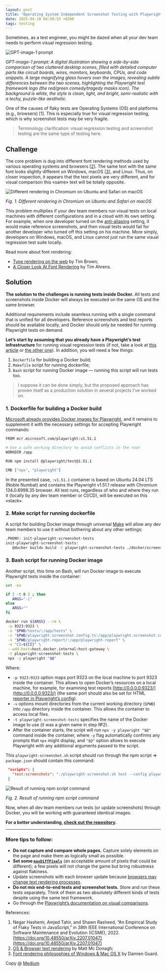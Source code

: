 ```yaml
---
layout: post
title: "Operating System Independent Screenshot Testing with Playwright and Docker"
date: 2025-04-10 04:58:53 +0200
tags: testing
---
```


Sometimes, as a test engineer, you might be dazed when all your dev team needs to perform visual regression testing.

![GPT-image-1 prompt](/assets/2025-04-10/00-cover.jpg)

_GPT-image-1 prompt: A digital illustration showing a side-by-side comparison of two cluttered desktop scenes, filled with detailed computer parts like circuit boards, wires, monitors, keyboards, CPUs, and code snippets. A large magnifying glass hovers over the images, revealing subtle differences between the two scenes, highlighting the Playwright test framework logo (the red/green comedy/tragedy masks icon). The background is white, the style is clean, light, and bright, semi-realistic with a techy, puzzle-like aesthetic._

One of the causes of flaky tests are Operating Systems (OS) and platforms (e.g., browsers) [1]. This is especially true for visual regression testing, which is why screenshot tests may be very fragile.

> Terminology clarification: visual regression testing and screenshot testing are the same type of testing here.

## Challenge

The core problem is dug into different font rendering methods used by various operating systems and browsers [[2](https://www.inkwell.ie/typography/os-rendering.html)]. The same text with the same font looks slightly different on Windows, macOS [[3](https://damieng.com/blog/2007/06/13/font-rendering-philosophies-of-windows-and-mac-os-x/)], and Linux. Thus, on closer inspection, it appears that the text pixels are very different, and for visual comparison this «same» text will be totally opposite.

![Different rendering in Chromium on Ubuntu and Safari on macOS](/assets/2025-04-10/01-rendering-cromium-ubuntu-safari-macos.png)

_Fig. 1. Different rendering in Chromium on Ubuntu and Safari on macOS_

This problem multiplies if your dev team members run visual tests on local machines with different configurations and in a cloud with its own setting. For example, when one developer turned on the [anti-aliasing](https://www.oreilly.com/library/view/web-design-in/0596009879/ch28s04s05.html) setting, it would make reference screenshots, and then visual tests would fail for another developer who turned off this setting on his machine. More simply, developers on Windows, macOS, and Linux cannot just run the same visual regression test suite locally.

Read more about font rendering:

- [Type rendering on the web](https://blog.typekit.com/2010/10/05/type-rendering-on-the-web/) by Tim Brown;
- [A Closer Look At Font Rendering](https://www.smashingmagazine.com/2012/04/a-closer-look-at-font-rendering/) by Tim Ahrens.

## Solution

**The solution to the challenges is running tests inside Docker.** All tests and screenshots inside Docker will always be executed on the same OS and the same browser.

Additional requirements include seamless running with a single command that is unified for all developers. Reference screenshots and test reports should be available locally, and Docker should only be needed for running Playwright tests on demand.

**Let’s start by assuming that you already have a Playwright’s test infrastructure** for running visual regression tests (if not, take a look at [this article](https://www.browsercat.com/post/ultimate-guide-visual-testing-playwright) or [the other one](https://css-tricks.com/automated-visual-regression-testing-with-playwright/)). In addition, you will need a few things:

1. `Dockerfile` for building a Docker build;
2. `Makefile` script for running dockerfile;
3. `Bash` script for running Docker image — running this script will run tests too.

> I suppose it can be done simply, but the proposed approach has proven itself as a production solution in several projects I’ve worked on.

### 1. Dockerfile for building a Docker build

[Microsoft already provides Docker images for Playwright](https://playwright.dev/docs/docker), and it remains to supplement it with the necessary settings for accepting Playwright commands:

```bash
FROM mcr.microsoft.com/playwright:v1.51.1

# Use a safe working directory to avoid conflicts in the root
WORKDIR /app

RUN npm install @playwright/test@1.51.1

CMD ["npx", "playwright"]
```

In the presented case, `:v1.51.1` container is based on Ubuntu 24.04 LTS (Noble Numbat) and contains the Playwright v1.51.1 release with Chromium 134.0.6998.35 browser. All test runs, regardless of who and where they run it (locally by any dev team member or CI/CD), will be executed on this «stack».

### 2. Make script for running dockerfile

A script for building Docker image through universal [Make](<https://en.wikipedia.org/wiki/Make_(software)>) will allow any dev team members to use it without bothering about any other settings:

```bash
.PHONY: init-playwright-screenshot-tests
init-playwright-screenshot-tests:
   @docker buildx build -t playwright-screenshot-tests ./docker/screenshot-tests
```

### 3. Bash script for running Docker image

Another script, this time on Bash, will run Docker image to execute Playwright tests inside the container:

```bash
set -ex

if [ -t 0 ] ; then
   ARGS="-i"
else
   ARGS=""
fi

docker run ${ARGS} --rm \
 -p 9323:9323 \
 -v "$PWD/tests/:/app/tests" \
 -v "$PWD/playwright.screenshot.config.ts:/app/playwright.screenshot.config.ts" \
 -v "$PWD/playwright-report/:/app/playwright-report" \
 -e "CI=${CI}" \
 --add-host=host.docker.internal:host-gateway \
 -t playwright-screenshot-tests \
 npx -y playwright "$@"
```

Where:

- `-p 9323:9323` option maps port 9323 on the local machine to port 9323 inside the container. This allows to open Docker’s resources on a local machine, for example, for examining test reports [http://0.0.0.0:9323/](http://0.0.0.0:9323/) (the same port should also be set for HTML [reporter in Playwright’s config](https://playwright.dev/docs/api/class-testconfig#test-config-reporter)).
- `-v` options mount directories from the current working directory (`$PWD`) into `/app` directory inside the container. This allows the container to access local files.
- `-t playwright-screenshot-tests` specifies the name of the Docker image to use (it was a given name in step №2).
- After the container starts, the script will run `npx -y playwright "$@"` command inside the container, where `-y` flag automatically confirms any prompts that `npx` might display, and `"$@"` option allows to execute Playwright with any additional arguments passed to the script.

This `playwright-screenshot.sh` script should run through the npm script ⇒ `package.json` should contain this command:

```json
 "scripts": {
   "test:screenshots": "./playwright-screenshot.sh test --config playwright.screenshot.config.ts"
 }
```

![Result of running npm script command](/assets/2025-04-10/02-npm-run-test-screenshots.png)

_Fig. 2. Result of running npm script command_

Now, when all dev team members run tests (or update screenshots) through Docker, you will be working with guaranteed identical images.

**For a better understanding, [check out the repository](https://github.com/adequatica/visual-regression-testing).**

---

### More tips to follow:

- **Do not capture and compare whole pages.** Capture solely elements on the page and make them as logically small as possible.
- **Set some [`maxDiffPixels`](https://playwright.dev/docs/test-snapshots#maxdiffpixels)** (an acceptable amount of pixels that could be different); a few pixels will not change the game but bring robustness against flakiness.
- Update screenshots with each browser update because [browsers may change text rendering processes](https://developer.chrome.com/blog/better-text-rendering-in-chromium-based-browsers-on-windows).
- **Do not mix end-to-end tests and screenshot tests.** Store and run these tests separately. Think of them as two absolutely different kinds of tests despite using the same test framework.
- Go through the [Playwright’s documentation on visual comparisons](https://playwright.dev/docs/test-snapshots).

References:

1. Negar Hashemi, Amjed Tahir, and Shawn Rasheed, “An Empirical Study of Flaky Tests in JavaScript,” in 38th IEEE International Conference on Software Maintenance and Evolution (ICSME), 2022. [https://doi.org/10.48550/arXiv.2207.01047](https://doi.org/10.48550/arXiv.2207.01047)
2. [OS & Browser text rendering](https://www.inkwell.ie/typography/os-rendering.html) by Matt Mc Donagh;
3. [Font rendering philosophies of Windows & Mac OS X](https://damieng.com/blog/2007/06/13/font-rendering-philosophies-of-windows-and-mac-os-x/) by Damien Guard.

Copy @ [Medium](https://adequatica.medium.com/operating-system-independent-screenshot-testing-with-playwright-and-docker-6e2251a9eb32)
